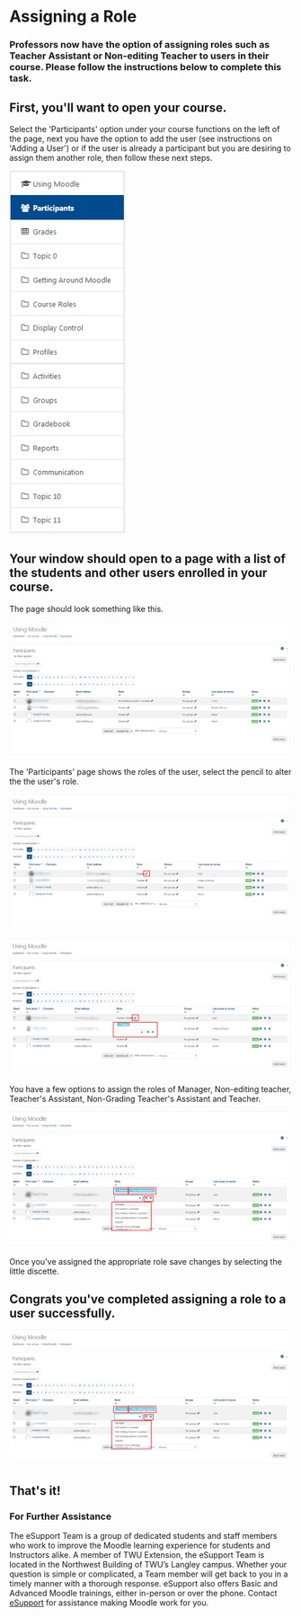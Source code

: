 # Assigning a Role

### Professors now have the option of assigning roles such as Teacher Assistant or Non-editing Teacher to users in their course. Please follow the instructions below to complete this task.

## First, you'll want to open your course.

Select the 'Participants' option under your course functions on the left of the page, next you have the option to add the user (see instructions on 'Adding a User') or if the user is already a participant but you are desiring to assign them another role, then follow these next steps.

![](/assets/assigning-role.png)

## Your window should open to a page with a list of the students and other users enrolled in your course.

The page should look something like this.

![](/assets/assigning-role-1.png)

The 'Participants' page shows the roles of the user, select the pencil to alter the the user's role.

![](/assets/assigning-role-2.png)

![](/assets/assigning-role-3.png)

You have a few options to assign the roles of Manager, Non-editing teacher, Teacher's Assistant, Non-Grading Teacher's Assistant and Teacher.

![](/assets/assigning-role-4.png)

Once you've assigned the appropriate role save changes by selecting the little discette.

## Congrats you've completed assigning a role to a user successfully.

![](/assets/assigning-role-4.png)

## That's it!

### For Further Assistance

The eSupport Team is a group of dedicated students and staff members who work to improve the Moodle learning experience for students and Instructors alike. A member of TWU Extension, the eSupport Team is located in the Northwest Building of TWU’s Langley campus. Whether your question is simple or complicated, a Team member will get back to you in a timely manner with a thorough response. eSupport also offers Basic and Advanced Moodle trainings, either in-person or over the phone. Contact [eSupport](https://trinitywestern.teamdynamix.com/TDClient/Requests/ServiceDet?ID=16141) for assistance making Moodle work for you.

